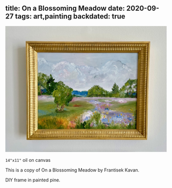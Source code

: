 title: On a Blossoming Meadow
date: 2020-09-27
tags: art,painting
backdated: true
---
![On a Blossoming Meadow](on_a_blossoming_meadow.jpeg)

`14"x11"` oil on canvas

This is a copy of On a Blossoming Meadow by Frantisek Kavan.

DIY frame in painted pine.